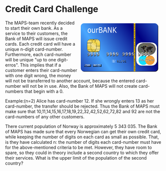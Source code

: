 # Credit Card Challenge

<img src="card.png" align="right" width="250px" style="margin: 10px;">

The MAPS-team recently decided to start their own bank.
As a service to their customers, the Bank of MAPS will issue credit cards. 
Each credit card will have a unique n-digit card-number. Furthermore, each card-number will be unique "up to one digit-erros". This implies that if a customer enters their card-number with one digit wrong, the money will not be transferred to another account, because the entered card-number will not be in use.
Also, the Bank of MAPS will not create card-numbers that begin with a 0.

Example:(n=2)
Alice has card-number 12. If she wrongly enters 13 as her card-number, the transfer should be rejected. Thus the Bank of MAPS must make sure that 10,11,14,15,16,17,18,19,22,32,42,52,62,72,82 and 92 are not the card-numbers of any other customers.

There current population of Norway is approximately 5 343 035.
The Bank of MAPS has made sure that every Norwegian can get their own credit card, while keeping the number of digits on each card as small as possible. That, is they have calculated n: the number of digits each card-number must have for the above-mentioned criteria to be met. However, they have room to spare, so they could in theory include a second country to which they offer their services. What is the upper limit of the population of the second country?
